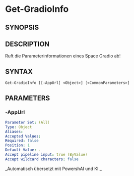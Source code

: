﻿---
external help file: powershai-help.xml
schema: 2.0.0
powershai: true
---

# Get-GradioInfo

## SYNOPSIS <!--!= @#Synop !-->


## DESCRIPTION <!--!= @#Desc !-->
Ruft die Parameterinformationen eines Space Gradio ab!

## SYNTAX <!--!= @#Syntax !-->

```
Get-GradioInfo [[-AppUrl] <Object>] [<CommonParameters>]
```

## PARAMETERS <!--!= @#Params !-->

### -AppUrl

```yml
Parameter Set: (All)
Type: Object
Aliases: 
Accepted Values: 
Required: false
Position: 1
Default Value: .
Accept pipeline input: true (ByValue)
Accept wildcard characters: false
```




<!--PowershaiAiDocBlockStart-->
_Automatisch übersetzt mit PowershAI und KI 
_
<!--PowershaiAiDocBlockEnd-->
